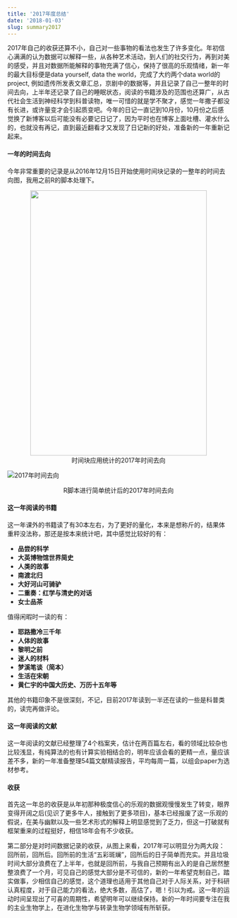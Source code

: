 ```yaml
---
title: '2017年度总结'
date: '2018-01-03'
slug: summary2017
---
```

2017年自己的收获还算不小，自己对一些事物的看法也发生了许多变化。年初信心满满的认为数据可以解释一些，从各种艺术活动，到人们的社交行为，再到对美的感受，并且对数据所能解释的事物充满了信心，保持了很高的乐观情绪，新一年的最大目标便是data yourself, data the world，完成了大约两个data world的project, 例如遗传所发表文章汇总，京剧中的数据等，并且记录了自己一整年的时间去向，上半年还记录了自己的睡眠状态，阅读的书籍涉及的范围也还算广，从古代社会生活到神经科学到科普读物，唯一可惜的就是学不聚才，感觉一年撒子都没有长进，或许量变才会引起质变吧。今年的日记一直记到10月份，10月份之后感觉换了新博客以后可能没有必要记日记了，因为平时也在博客上面吐槽、灌水什么的，也就没有再记，直到最近翻看才又发现了日记新的好处，准备新的一年重新记起来。

#### 一年的时间去向
今年非常重要的记录是从2016年12月15日开始使用时间块记录的一整年的时间去向图，我用之前R的脚本处理下。

<center><img src="/images/2018-01-03-summary2017-1.jpg" width="400" height="600" /></center>
<center> 时间块应用统计的2017年时间去向 </center >

![2017年时间去向](/images/2018-01-03-summary2017-2.png)
<center> R脚本进行简单统计后的2017年时间去向 </center >

#### 这一年阅读的书籍
这一年课外的书籍读了有30本左右，为了更好的量化，本来是想称斤的，结果体重秤没法称，那还是按本来统计吧，其中感觉比较好的有：

* **品尝的科学**
* **大英博物馆世界简史**
* **人类的故事**
* **南渡北归**
* **大好河山可骑驴**
* **二重奏：红学与清史的对话**
* **女士品茶**

值得闲暇时一读的有：

* **耶路撒冷三千年**
* **人体的故事**
* **黎明之前**
* **迷人的材料**
* **梦溪笔谈（简本）**
* **生活在宋朝**
* **黄仁宇的中国大历史、万历十五年等**

其他的书籍印象不是很深刻，不记，目前2017年读到一半还在读的一些是科普类的，读完再做评论。

#### 这一年阅读的文献
这一年阅读的文献已经整理了4个档案夹，估计在两百篇左右，看的领域比较杂也比较浅显，有纯算法的也有计算实验相结合的，明年应该会看的更精一点，量应该差不多，新的一年准备整理54篇文献精读报告，平均每周一篇，以组会paper为选材参考。

#### 收获
首先这一年总的收获是从年初那种极度信心的乐观的数据观慢慢发生了转变，眼界变得开阔之后(见识了更多牛人，接触到了更多项目)，基本已经报废了这一乐观的假说，在美与幽默以及一些艺术形式的解释上明显感觉到了乏力，但这一打破就有框架重来的过程挺好，相信18年会有不少收获。

第二部分是对时间数据记录的收获，从图上来看，2017年可以明显分为两大段：回所前，回所后。回所前的生活“五彩斑斓”，回所后的日子简单而充实。并且垃圾时间大部分浪费在了上半年，也就是回所前，与我自己预期有出入的是自己居然整整浪费了一个月，可见自己的感觉大部分是不可信的，新的一年希望克制自己，踏实做事，少相信自己的感觉，这个道理也适用于其他自己对于人际关系，对于科研认真程度，对于自己能力的看法，绝大多数，高估了，嗯！引以为戒。这一年的运动时间呈现出了可喜的周期性，希望明年可以继续保持。新的一年时间要专注在我的主业生物学上，在进化生物学与转录生物学领域有所斩获。
